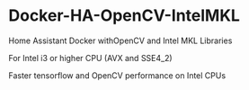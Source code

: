 # Docker-HA-OpenCV-IntelMKL
Home Assistant Docker withOpenCV and Intel MKL Libraries


For Intel i3 or higher CPU (AVX and SSE4_2)

Faster tensorflow and OpenCV performance on Intel CPUs
